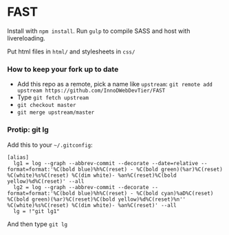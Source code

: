 FAST
===
Install with `npm install`. Run `gulp` to compile SASS and host with livereloading.

Put html files in `html/` and stylesheets in `css/`

### How to keep your fork up to date
 - Add this repo as a remote, pick a name like `upstream`: `git remote add upstream https://github.com/InnoDWebDevTier/FAST`
 - Type `git fetch upstream`
 - `git checkout master`
 - `git merge upstream/master`

### Protip: git lg

Add this to your `~/.gitconfig`:

```
[alias]                                                                            
  lg1 = log --graph --abbrev-commit --decorate --date=relative --format=format:'%C(bold blue)%h%C(reset) - %C(bold green)(%ar)%C(reset) %C(white)%s%C(reset) %C(dim white)- %an%C(reset)%C(bold yellow)%d%C(reset)' --all
  lg2 = log --graph --abbrev-commit --decorate --format=format:'%C(bold blue)%h%C(reset) - %C(bold cyan)%aD%C(reset) %C(bold green)(%ar)%C(reset)%C(bold yellow)%d%C(reset)%n''          %C(white)%s%C(reset) %C(dim white)- %an%C(reset)' --all
  lg = !"git lg1"
```

And then type `git lg`
